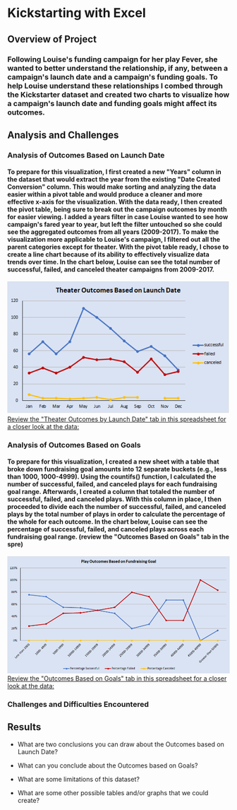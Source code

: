 # Kickstarting with Excel

## Overview of Project

### Following Louise's funding campaign for her play Fever, she wanted to better understand the relationship, if any, between a campaign's launch date and a campaign's funding goals. To help Louise understand these relationships I combed through the Kickstarter dataset and created two charts to visualize how a campaign's launch date and funding goals might affect its outcomes.

## Analysis and Challenges

### Analysis of Outcomes Based on Launch Date

#### To prepare for this visualization, I first created a new "Years" column in the dataset that would extract the year from the existing "Date Created Conversion" column. This would make sorting and analyzing the data easier within a pivot table and would produce a cleaner and more effective x-axis for the visualization. With the data ready, I then created the pivot table, being sure to break out the campaign outcomes by month for easier viewing. I added a years filter in case Louise wanted to see how campaign's fared year to year, but left the filter untouched so she could see the aggregated outcomes from all years (2009-2017). To make the visualization more applicable to Louise's campaign, I filtered out all the parent categories except for theater. With the pivot table ready, I chose to create a line chart because of its ability to effectively visualize data trends over time. In the chart below, Louise can see the total number of successful, failed, and canceled theater campaigns from 2009-2017.

![](Theater_Outcomes_vs_Launch.png)
[Review the "Theater Outcomes by Launch Date" tab in this spreadsheet for a closer look at the data:](Kickstarter_Challenge.xlsx)

### Analysis of Outcomes Based on Goals

#### To prepare for this visualization, I created a new sheet with a table that broke down fundraising goal amounts into 12 separate buckets (e.g., less than 1000, 1000-4999). Using the countifs() function, I calculated the number of successful, failed, and canceled plays for each fundraising goal range. Afterwards, I created a column that totaled the number of successful, failed, and canceled plays. With this column in place, I then proceeded to divide each the number of successful, failed, and canceled plays by the total number of plays in order to calculate the percentage of the whole for each outcome. In the chart below, Louise can see the percentage of successful, failed, and canceled plays across each fundraising goal range. (review the "Outcomes Based on Goals" tab in the spre)

![](Outcomes_vs_Goals.png)
[Review the "Outcomes Based on Goals" tab in this spreadsheet for a closer look at the data:](Kickstarter_Challenge.xlsx)

### Challenges and Difficulties Encountered

## Results

- What are two conclusions you can draw about the Outcomes based on Launch Date?

- What can you conclude about the Outcomes based on Goals?

- What are some limitations of this dataset?

- What are some other possible tables and/or graphs that we could create?
